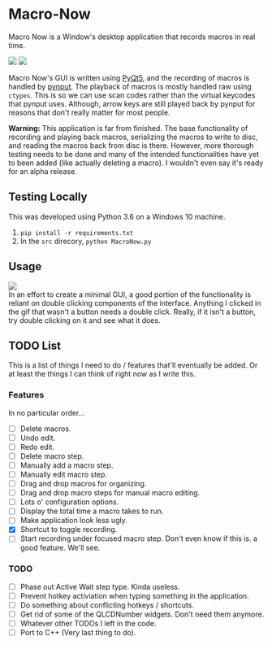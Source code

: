 # Macro-Now
Macro Now is a Window's desktop application that records macros in real time.

![](https://i.imgur.com/zCgFmLX.png)
![](https://i.imgur.com/ykLozzY.png)

Macro Now's GUI is written using [PyQt5](https://pypi.org/project/PyQt5/), 
and the recording of macros
is handled by [pynput](https://github.com/moses-palmer/pynput). The playback
of macros is mostly handled raw using `ctypes`. This is so we can use scan codes
rather than the virtual keycodes that pynput uses. Although, arrow keys are
still played back by pynput for reasons that don't really matter for most
people.

**Warning:** This application is far from finished. The base functionality of
recording and playing back macros, serializing the macros to write to disc,
and reading the macros back from disc is there. However, more thorough
testing needs to be done and many of the intended functionalities have yet
to been added (like actually deleting a macro). I wouldn't even say it's
ready for an alpha release.

## Testing Locally
This was developed using Python 3.6 on a Windows 10 machine.
1. `pip install -r requirements.txt`
2. In the `src` direcory, `python MacroNow.py`

## Usage
![](https://i.imgur.com/cmLNL0r.gif)\
In an effort to create a minimal GUI, a good portion of the functionality is
reliant on double clicking components of the interface. Anything I clicked
in the gif that wasn't a button needs a double click. Really, if it isn't
a button, try double clicking on it and see what it does.

## TODO List
This is a list of things I need to do / features that'll eventually be added.
Or at least the things I can think of right now as I write this.

### Features
In no particular order...
- [ ] Delete macros.
- [ ] Undo edit.
- [ ] Redo edit.
- [ ] Delete macro step.
- [ ] Manually add a macro step.
- [ ] Manually edit macro step.
- [ ] Drag and drop macros for organizing.
- [ ] Drag and drop macro steps for manual macro editing.
- [ ] Lots o' configuration options.
- [ ] Display the total time a macro takes to run.
- [ ] Make application look less ugly.
- [x] Shortcut to toggle recording.
- [ ] Start recording under focused macro step. Don't even know if this is.
    a good feature. We'll see.

### TODO
- [ ] Phase out Active Wait step type. Kinda useless.
- [ ] Prevent hotkey activiation when typing something in the application.
- [ ] Do something about conflicting hotkeys / shortcuts.
- [ ] Get rid of some of the QLCDNumber widgets. Don't need them anymore.
- [ ] Whatever other TODOs I left in the code.
- [ ] Port to C++ (Very last thing to do).

